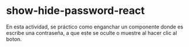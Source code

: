 # show-hide-password-react
En esta actividad, se práctico como enganchar un componente donde es escribe una contraseña, a que este se oculte o muestre al hacer clic al boton.
